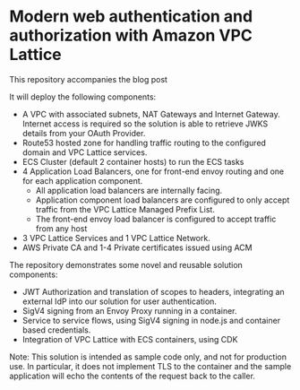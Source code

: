 
# Modern web authentication and authorization with Amazon VPC Lattice

This repository accompanies the blog post <blogURL>

It will deploy the following components:

* A VPC with associated subnets, NAT Gateways and Internet Gateway. Internet access is required so the solution is able to retrieve JWKS details from your OAuth Provider.
* Route53 hosted zone for handling traffic routing to the configured domain and VPC Lattice services.
* ECS Cluster (default 2 container hosts) to run the ECS tasks
* 4 Application Load Balancers, one for front-end envoy routing and one for each application component. 
    * All application load balancers are internally facing.
    * Application component load balancers are configured to only accept traffic from the VPC Lattice Managed Prefix List.
    * The front-end envoy load balancer is configured to accept traffic from any host 
* 3 VPC Lattice Services and 1 VPC Lattice Network.
* AWS Private CA and 1-4 Private certificates issued using ACM

The repository demonstrates some novel and reusable solution components:

* JWT Authorization and translation of scopes to headers, integrating an external IdP into our solution for user authentication.
* SigV4 signing from an Envoy Proxy running in a container.
* Service to service flows, using SigV4 signing in node.js and container based credentials.
* Integration of VPC Lattice with ECS containers, using CDK

Note: This solution is intended as sample code only, and not for production use. In particular, it does not implement TLS to the container and the sample application will echo the contents of the request back to the caller.
